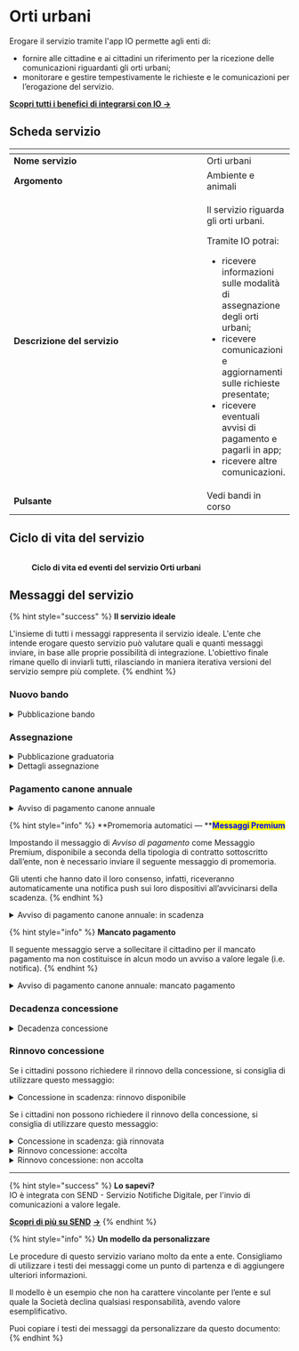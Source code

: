 # Orti urbani

Erogare il servizio tramite l'app IO permette agli enti di:

* fornire alle cittadine e ai cittadini un riferimento per la ricezione delle comunicazioni riguardanti gli orti urbani;
* monitorare e gestire tempestivamente le richieste e le comunicazioni per l’erogazione del servizio.

[**Scopri tutti i benefici di integrarsi con IO →** ](https://app.gitbook.com/s/xWONfJmawghGo2ekuaKh/cose-io-e-qual-e-il-suo-obiettivo#perche-integrarsi-con-io)

## Scheda servizio <a href="#scheda-servizio" id="scheda-servizio"></a>

<table data-header-hidden><thead><tr><th width="373"></th><th></th></tr></thead><tbody><tr><td><strong>Nome servizio</strong></td><td>Orti urbani</td></tr><tr><td><strong>Argomento</strong></td><td>Ambiente e animali</td></tr><tr><td><strong>Descrizione del servizio</strong></td><td><p>Il servizio riguarda gli orti urbani.</p><p></p><p>Tramite IO potrai:</p><ul><li>ricevere informazioni sulle modalità di assegnazione degli orti urbani;</li><li>ricevere comunicazioni e aggiornamenti sulle richieste presentate;</li><li>ricevere eventuali avvisi di pagamento e pagarli in app;</li><li>ricevere altre comunicazioni.</li></ul></td></tr><tr><td><strong>Pulsante</strong></td><td>Vedi bandi in corso</td></tr></tbody></table>

## Ciclo di vita del servizio

<figure><img src="broken-reference" alt=""><figcaption><p><strong>Ciclo di vita ed eventi del servizio Orti urbani</strong></p></figcaption></figure>

## Messaggi del servizio

{% hint style="success" %}
**Il servizio ideale**

L'insieme di tutti i messaggi rappresenta il servizio ideale. L'ente che intende erogare questo servizio può valutare quali e quanti messaggi inviare, in base alle proprie possibilità di integrazione. L'obiettivo finale rimane quello di inviarli tutti, rilasciando in maniera iterativa versioni del servizio sempre più complete.
{% endhint %}

### Nuovo bando

<details>

<summary>Pubblicazione bando</summary>

:sparkles: <mark style="color:blue;">**Allegati Premium**</mark> — Tramite questa funzionalità Premium, disponibile a seconda della tipologia di contratto sottoscritto dall’ente, puoi allegare documenti all'interno del messaggio.

Questo messaggio è da utilizzare sia per messaggi Premium, sia per messaggi standard. In caso di messaggio standard, **ricorda di eliminare ogni riferimento agli allegati dal corpo del messaggio.**

***

**🖋 Titolo del messaggio:** Pubblicato un nuovo bando

🗒 **Testo del messaggio**:&#x20;

Dal \<gg/mm/aaaa> è possibile fare domanda di assegnazione di orti urbani nel territorio comunale.

Per consultare i criteri di assegnazione e fare domanda, \[visita questo sito]\(URL).

\[Solo per messaggi Premium con allegato] Trovi il testo completo del bando in allegato a questo messaggio.

**🪄 Pulsante**: n/a

**📎 **<mark style="color:blue;">**Allegato Premium:**</mark> \<testo integrale del bando>

***

**Destinatari**: I cittadini residenti nell’area di azione del servizio che hanno manifestato interesse verso il servizio.

**Quando inviarlo**: Quando l’ente pubblica un nuovo bando per l’assegnazione di orti urbani.

**User story**: Come cittadino voglio essere informato sull’apertura di bandi per l’assegnazione di orti urbani.

</details>

### Assegnazione

<details>

<summary>Pubblicazione graduatoria</summary>

**🖋 Titolo del messaggio:** Pubblicata la graduatoria

🗒 **Testo del messaggio:**

È disponibile la graduatoria per l’assegnazione di orti urbani nel territorio comunale.

Se vuoi rinunciare alla tua posizione, hai tempo fino al \<gg/mm/aaaa>.

Per visualizzare la tua posizione in graduatoria, \[visita questo sito]\(URL).

**🪄 Pulsante:** Vai alla graduatoria

***

**Destinatari:** I cittadini che hanno inviato domanda di partecipazione al bando per l’assegnazione di orti urbani.

**Quando inviarlo:** Quando l’ente pubblica pubblica la graduatoria per l’assegnazione di orti urbani.

**User story:** Come cittadino voglio ricevere aggiornamento sull’esito dei miei bandi.

</details>

<details>

<summary>Dettagli assegnazione</summary>

:sparkles: <mark style="color:blue;">**Allegati Premium**</mark> — Tramite questa funzionalità Premium, disponibile a seconda della tipologia di contratto sottoscritto dall’ente, puoi allegare documenti all'interno del messaggio.

Questo messaggio è da utilizzare sia per messaggi Premium, sia per messaggi standard. In caso di messaggio standard, **ricorda di eliminare ogni riferimento agli allegati dal corpo del messaggio.**

***

**🖋 Titolo del messaggio:** Ti è stato assegnato un orto urbano&#x20;

🗒 **Testo del messaggio:**

Dal \<gg/mm/aaaa> il lotto \<nnnn> in \<indirizzo> è assegnato a te.

L’assegnazione scadrà il \<gg/mm/aaaa>.

Riceverai un messaggio in app in prossimità della scadenza.

\[Solo per messaggi premium con allegato] Trovi il testo completo del regolamento in allegato a questo messaggio.

Per visualizzare il regolamento e scoprire dettagli sull'assegnazione e modalità di utilizzo dell'orto, \[visita questo sito]\(URL).

**🪄 Pulsante:** n/a

**📎 **<mark style="color:blue;">**Allegato Premium:**</mark> \<regolamento>

***

**Destinatari:** I cittadini che hanno ottenuto l’assegnazione di orti urbani.

**Quando inviarlo:** Quando, a seguito dell’assegnazione,  l’ente deve comunicare agli assegnatari i dettagli sulla assegnazione del lotto.

**User story:** Come cittadino voglio ricevere informazioni dettagliate sull’assegnazione dell’orto urbano.

</details>

### Pagamento canone annuale

<details>

<summary>Avviso di pagamento canone annuale</summary>

:sparkles: <mark style="color:blue;">**Messaggio Premium**</mark> — Se hai un contratto Premium, ti consigliamo di configurare questo messaggio con promemoria Premium: i destinatari verranno avvisati dell‘avvicinarsi della scadenza tramite notifica push.

***

**🖋 Titolo del messaggio:** Hai un nuovo avviso di pagamento

🗒 **Testo del messaggio:**

C'è un avviso da pagare intestato a \<nome> \<cognome> e relativo a \<causale>.

**Devi pagare:** <00,00> €

**Entro il:** \<gg/mm/aaaa>

Puoi pagare direttamente in app premendo “Vedi Avviso”, oppure tramite tutti i canali di pagamento della piattaforma pagoPA e le altre modalità di pagamento offerte dell'ente creditore.

Se hai già provveduto a pagare l'avviso, ignora questo messaggio.

Per maggiori informazioni o per richiedere assistenza, contattaci tramite i canali che trovi nella scheda servizio.

In fase di pagamento, se previsto dall'ente, l'importo riportato nel messaggio potrebbe subire variazioni.

**🪄 Pulsante:** Avviso di pagamento

***

**Destinatari:** Gli assegnatari di orti urbani.

**Quando inviarlo:** Quando è necessario effettuare il pagamento del canone annuale.

**User story:** Come cittadino voglio ricevere comunicazione quando è possibile effettuare il pagamento.

</details>

{% hint style="info" %}
**Promemoria automatici — **<mark style="color:blue;">**Messaggi Premium**</mark>

Impostando il messaggio di _Avviso di pagamento_ come Messaggio Premium, disponibile a seconda della tipologia di contratto sottoscritto dall’ente, non è necessario inviare il seguente messaggio di promemoria.

Gli utenti che hanno dato il loro consenso, infatti, riceveranno automaticamente una notifica push sui loro dispositivi all’avvicinarsi della scadenza.
{% endhint %}

<details>

<summary>Avviso di pagamento canone annuale: in scadenza</summary>

**🖋 Titolo del messaggio**: Hai un pagamento in scadenza

🗒 **Testo del messaggio:**

Il tuo pagamento per \<causale> sta per scadere.

Se hai già provveduto a pagare l'avviso ignora questo messaggio.

**🪄 Pulsante:** Vedi Avviso

***

**Destinatari**: Gli assegnatari di orti urbani.

**Quando inviarlo:** Quando il pagamento del canone è prossimo alla scadenza.

**User story:** Come cittadino voglio ricevere un promemoria per i pagamenti in scadenza.

</details>

{% hint style="info" %}
**Mancato pagamento**

Il seguente messaggio serve a sollecitare il cittadino per il mancato pagamento ma non costituisce in alcun modo un avviso a valore legale (i.e. notifica).
{% endhint %}

<details>

<summary>Avviso di pagamento canone annuale: mancato pagamento</summary>

**🖋 Titolo del messaggio:** Pagamento non effettuato

🗒 **Testo del messaggio:**

Il tuo pagamento per \<causale> è scaduto il \<gg/mm/aaaa>.

Se hai già provveduto a pagare l'avviso ignora questo messaggio.

**🪄 Pulsante:** Vedi Avviso

***

**Destinatari:** Gli assegnatari di orti urbani.

**Quando inviarlo:** Quando il pagamento del canone non è stato effettuato entro il termine.

**User story:** Come cittadino voglio ricevere comunicazione di pagamenti non effettuati.

</details>

### Decadenza concessione

<details>

<summary>Decadenza concessione</summary>

**🖋  Titolo del messaggio:** La tua concessione sta per scadere

🗒 **Testo del messaggio:**

A partire dal \<gg/mm/aaaa>, il lotto \<nnnn> dell’orto urbano in \<indirizzo> non sarà più assegnato a te.

Per ulteriori informazioni, \[visita questo sito]\(URL).

**🪄 Pulsante:** n/a

***

**Destinatari:** Gli assegnatari di orti urbani.

**Quando inviarlo:** Quando l’ente, valutati specifici criteri, decide di far decadere la concessione dell’orto urbano.

**User story:** Come cittadino voglio ricevere aggiornamenti sugli orti urbani a me assegnati.

</details>

### Rinnovo concessione

Se i cittadini possono richiedere il rinnovo della concessione, si consiglia di utilizzare questo messaggio:&#x20;

<details>

<summary>Concessione in scadenza: rinnovo disponibile</summary>

**🖋  Titolo del messaggio:** La tua concessione sta per scadere

🗒 **Testo del messaggio:**

La concessione del lotto \<nnnn> dell’orto urbano in \<indirizzo> scadrà il \<gg/mm/aaaa>.

Se vuoi, puoi fare richiesta di rinnovo. Hai tempo fino al \<gg/mm/aaaa>.

Per richiedere il rinnovo, \[visita questo sito]\(URL).

**🪄 Pulsante:** n/a

***

**Destinatari:** Gli assegnatari di orti urbani.

**Quando inviarlo**: Quando la concessione dell’orto urbano è in scadenza.

**User story:** Come cittadino voglio ricevere il promemoria della scadenza degli orti urbani a me assegnati.

</details>

Se i cittadini non possono richiedere il rinnovo della concessione, si consiglia di utilizzare questo messaggio:&#x20;

<details>

<summary>Concessione in scadenza: già rinnovata</summary>

**🖋 Titolo del messaggio:** La tua concessione sta per scadere

🗒 **Testo del messaggio:**

La concessione del lotto \<nnnn> dell’orto urbano in \<indirizzo> scadrà il \<gg/mm/aaaa>.

\[Se previsto] Hai già rinnovato la tua concessione, quindi non potrai estenderla di nuovo.

Per ulteriori informazioni, \[visita questo sito]\(URL).

**🪄 Pulsante:** n/a

***

**Destinatari:** Gli assegnatari di orti urbani che abbiano già precedentemente rinnovato la concessione.

**Quando inviarlo:** Quando la concessione dell’orto urbano è in scadenza.

**User story:** Come cittadino voglio ricevere il promemoria della scadenza degli orti urbani a me assegnati.

</details>

<details>

<summary>Rinnovo concessione: accolta</summary>

**🖋 Titolo del messaggio:** La tua richiesta è stata accolta

🗒 **Testo del messaggio:**

La tua richiesta di rinnovo della concessione del lotto \<nnnn> dell’orto urbano in \<indirizzo> è stata accolta.

Il rinnovo sarà attivo dal \<gg/mm/aaaa> e scadrà il \<gg/mm/aaaa>.

Per ulteriori informazioni, \[visita questo sito]\(URL).

**🪄 Pulsante:** n/a

***

**Destinatari:** Gli assegnatari di orti urbani che hanno richiesto il rinnovo della propria concessione.

**Quando inviarlo:** Quando l’ente accoglie la richiesta.

**User story:** Come cittadino voglio ricevere aggiornamenti sull'esito della mia richiesta.

</details>

<details>

<summary>Rinnovo concessione: non accolta</summary>

**🖋 Titolo del messaggio:** La tua richiesta non è stata accolta

🗒 **Testo del messaggio:**

La tua richiesta di rinnovo della concessione del lotto \<nnnn> dell’orto urbano in \<indirizzo> non è stata accolta.

Per ulteriori informazioni, \[visita questo sito]\(URL).

**🪄 Pulsante:** n/a

***

**Destinatari:** Gli assegnatari di orti urbani che hanno richiesto il rinnovo della propria concessione.

**Quando inviarlo:** Quando l’ente rigetta la richiesta.

**User story:** Come cittadino voglio ricevere aggiornamenti sull'esito della mia richiesta.

</details>

***

{% hint style="success" %}
**Lo sapevi?**\
IO è integrata con SEND - Servizio Notifiche Digitale, per l'invio di comunicazioni a valore legale.

[**Scopri di più su SEND**](https://notifichedigitali.pagopa.it/) [**->**](https://www.pagopa.it/it/prodotti-e-servizi/piattaforma-notifiche-digitali)
{% endhint %}

{% hint style="info" %}
**Un modello da personalizzare**

Le procedure di questo servizio variano molto da ente a ente. Consigliamo di utilizzare i testi dei messaggi come un punto di partenza e di aggiungere ulteriori informazioni.&#x20;

Il modello è un esempio che non ha carattere vincolante per l’ente e sul quale la Società declina qualsiasi responsabilità, avendo valore esemplificativo.

Puoi copiare i testi dei messaggi da personalizzare da questo documento:
{% endhint %}
